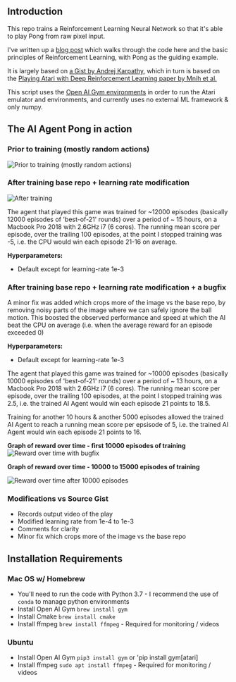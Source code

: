 ## Introduction

This repo trains a Reinforcement Learning Neural Network so that it's able to play Pong from raw pixel input.

I've written up a [blog post](https://medium.com/@omkarv/intro-to-reinforcement-learning-pong-92a94aa0f84d) which walks through the code here and the basic principles of Reinforcement Learning, with Pong as the guiding
example.

It is largely based on [a Gist by Andrej Karpathy](https://gist.github.com/karpathy/a4166c7fe253700972fcbc77e4ea32c5), which
in turn is based on the [Playing Atari with Deep Reinforcement Learning paper by Mnih et al.](https://arxiv.org/abs/1312.5602)

This script uses the [Open AI Gym environments](https://github.com/openai/gym) in order to run the Atari emulator and environments, and currently uses no external ML framework & only numpy.

## The AI Agent Pong in action

### Prior to training (mostly random actions)
![Prior to training (mostly random actions)](https://github.com/omkarv/pong-from-pixels/blob/master/experiment-output/base-init.gif)

### After training base repo + learning rate modification
![After training](https://github.com/omkarv/pong-from-pixels/blob/master/experiment-output/base-after-overnight-train.gif)

The agent that played this game was trained for ~12000 episodes (basically 12000 episodes of 'best-of-21' rounds) over a period of ~ 15 hours, on a Macbook Pro 2018 with 2.6GHz i7 (6 cores).  The running mean score per episode, over the trailing 100 episodes, at the point I stopped training was -5, i.e. the CPU would win each episode 21-16 on average.

**Hyperparameters:**
* Default except for learning-rate 1e-3

### After training base repo + learning rate modification + a bugfix

A minor fix was added which crops more of the image vs the base repo, by removing noisy parts of the image where we can safely ignore the ball motion. This boosted the observed performance and speed at which the AI beat the CPU on average (i.e. when the average reward for an episode exceeded 0)

**Hyperparameters:**
* Default except for learning-rate 1e-3

The agent that played this game was trained for ~10000 episodes (basically 10000 episodes of 'best-of-21' rounds) over a period of ~ 13 hours, on a Macbook Pro 2018 with 2.6GHz i7 (6 cores).  The running mean score per episode, over the trailing 100 episodes, at the point I stopped training was 2.5, i.e. the trained AI Agent would win each episode 21 points to 18.5.

Training for another 10 hours & another 5000 episodes allowed the trained AI Agent to reach a running mean score per epsisode of 5, i.e. the trained AI Agent would win each episode 21 points to 16.

**Graph of reward over time - first 10000 episodes of training**
![Reward over time with bugfix](https://github.com/omkarv/pong-from-pixels/blob/master/experiment-output/bugfix-rewards-chart.png)

**Graph of reward over time - 10000 to 15000 episodes of training**

![Reward over time after 10000 episodes](https://github.com/omkarv/pong-from-pixels/blob/master/experiment-output/bugfix-rewards-chart-after-10000.png)
### Modifications vs Source Gist
* Records output video of the play
* Modified learning rate from 1e-4 to 1e-3
* Comments for clarity
* Minor fix which crops more of the image vs the base repo

## Installation Requirements

### Mac OS w/ Homebrew
* You'll need to run the code with Python 3.7 - I recommend the use of `conda` to manage python environments
* Install Open AI Gym `brew install gym`
* Install Cmake `brew install cmake`
* Install ffmpeg `brew install ffmpeg` - Required for monitoring / videos
### Ubuntu 

* Install Open AI Gym `pip3 install gym` or 'pip install gym[atari]
* Install ffmpeg `sudo apt install ffmpeg` - Required for monitoring / videos
